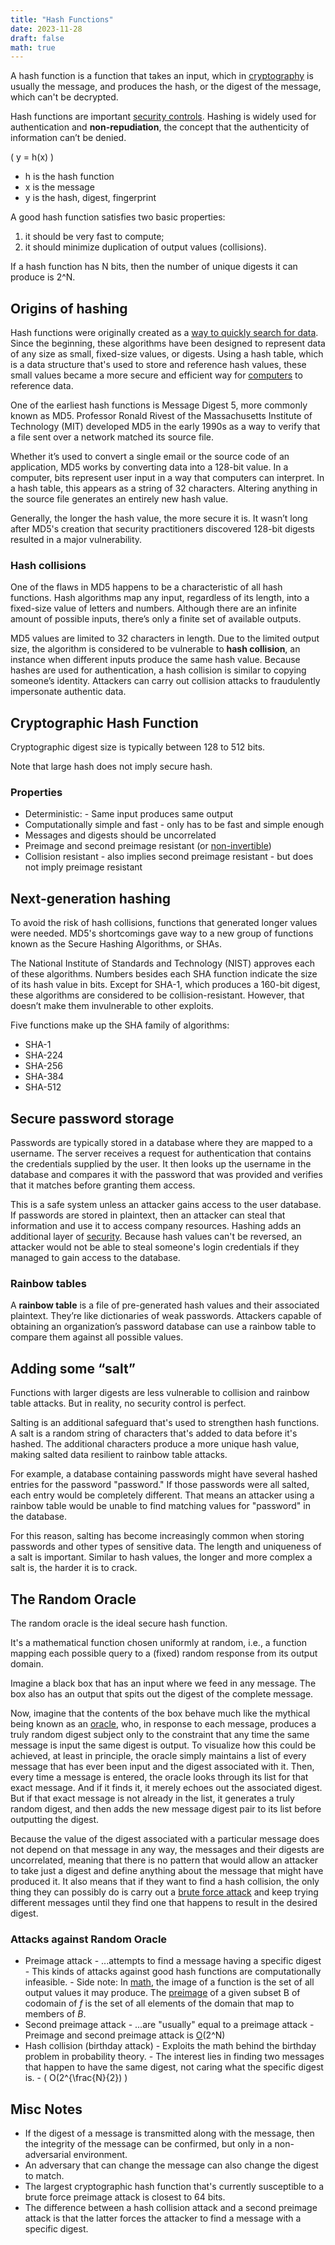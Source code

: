 ```yaml
---
title: "Hash Functions"
date: 2023-11-28
draft: false
math: true
---
```


A hash function is a function that takes an input,
which in [cryptography](/cryptography) is usually the message,
and produces the hash, or the digest of the message,
which can't be decrypted.

Hash functions are important [security controls](/security-controls).
Hashing is widely used for authentication and **non-repudiation**, the
concept that the authenticity of information can’t be denied.


\( y = h(x) \)

- h is the hash function
- x is the message
- y is the hash, digest, fingerprint


A good hash function satisfies two basic properties:
1. it should be very fast to compute;
2. it should minimize duplication of output values (collisions).

If a hash function has N bits,
then the number of unique digests it can produce is 2^N.

## Origins of hashing

Hash functions were originally created as a
[way to quickly search for data](/data-management).
Since the beginning, these algorithms have been
designed to represent data of any size as small, fixed-size values, or
digests. Using a hash table, which is a data structure that's used to
store and reference hash values, these small values became a more secure
and efficient way for [computers](/computer) to reference data.

One of the earliest hash functions is Message Digest 5, more commonly
known as MD5. Professor Ronald Rivest of the Massachusetts Institute of
Technology (MIT) developed MD5 in the early 1990s as a way to verify
that a file sent over a network matched its source file.

Whether it’s used to convert a single email or the source code of an
application, MD5 works by converting data into a 128-bit value. In a
computer, bits represent user input in a way that computers can
interpret. In a hash table, this appears as a string of 32 characters.
Altering anything in the source file generates an entirely new hash
value.

Generally, the longer the hash value, the more secure it is. It wasn’t
long after MD5's creation that security practitioners discovered 128-bit
digests resulted in a major vulnerability.

### Hash collisions

One of the flaws in MD5 happens to be a characteristic of all hash
functions. Hash algorithms map any input, regardless of its length, into
a fixed-size value of letters and numbers. Although there are an
infinite amount of possible inputs, there’s only a finite set of
available outputs.

MD5 values are limited to 32 characters in length. Due to the limited
output size, the algorithm is considered to be vulnerable to **hash
collision**, an instance when different inputs produce the same hash
value. Because hashes are used for authentication, a hash collision is
similar to copying someone’s identity. Attackers can carry out collision
attacks to fraudulently impersonate authentic data.

## Cryptographic Hash Function

Cryptographic digest size is typically between 128 to 512 bits.

Note that large hash does not imply secure hash.

### Properties

- Deterministic:
        - Same input produces same output
- Computationally simple and fast
        - only has to be fast and simple enough
- Messages and digests should be uncorrelated
- Preimage and second preimage resistant (or [non-invertible](https://en.wikipedia.org/wiki/One-way_function))
- Collision resistant
        - also implies second preimage resistant
        - but does not imply preimage resistant

## Next-generation hashing

To avoid the risk of hash collisions, functions that generated longer
values were needed. MD5's shortcomings gave way to a new group of
functions known as the Secure Hashing Algorithms, or SHAs.

The National Institute of Standards and Technology (NIST) approves each
of these algorithms. Numbers besides each SHA function indicate the size
of its hash value in bits. Except for SHA-1, which produces a 160-bit
digest, these algorithms are considered to be collision-resistant.
However, that doesn’t make them invulnerable to other exploits.

Five functions make up the SHA family of algorithms:

- SHA-1
- SHA-224
- SHA-256
- SHA-384
- SHA-512

## Secure password storage

Passwords are typically stored in a database where they are mapped to a
username. The server receives a request for authentication that contains
the credentials supplied by the user. It then looks up the username in
the database and compares it with the password that was provided and
verifies that it matches before granting them access.

This is a safe system unless an attacker gains access to the user
database. If passwords are stored in plaintext, then an attacker can
steal that information and use it to access company resources. Hashing
adds an additional layer of [security](/security).
Because hash values can't be
reversed, an attacker would not be able to steal someone's login
credentials if they managed to gain access to the database.

### Rainbow tables

A **rainbow table** is a file of pre-generated hash values and their
associated plaintext. They’re like dictionaries of weak passwords.
Attackers capable of obtaining an organization’s password database can
use a rainbow table to compare them against all possible values.

## Adding some “salt”

Functions with larger digests are less vulnerable to collision and
rainbow table attacks. But in reality, no security control is perfect.

Salting is an additional safeguard that's used to strengthen hash
functions. A salt is a random string of characters that's added to data
before it's hashed. The additional characters produce a more unique hash
value, making salted data resilient to rainbow table attacks.

For example, a database containing passwords might have several hashed
entries for the password "password." If those passwords were all salted,
each entry would be completely different. That means an attacker using a
rainbow table would be unable to find matching values for "password" in
the database.

For this reason, salting has become increasingly common when storing
passwords and other types of sensitive data. The length and uniqueness
of a salt is important. Similar to hash values, the longer and more
complex a salt is, the harder it is to crack.

## The Random Oracle

The random oracle is the ideal secure hash function.

It's a mathematical function chosen uniformly at random, i.e., a
function mapping each possible query to a (fixed) random response from
its output domain.

Imagine a black box that has an input where we feed in any message. The
box also has an output that spits out the digest of the complete
message.

Now, imagine that the contents of the box behave much like the mythical
being known as an
[oracle](https://www.britannica.com/topic/oracle-religion), who, in
response to each message, produces a truly random digest subject only to
the constraint that any time the same message is input the same digest
is output. To visualize how this could be achieved, at least in
principle, the oracle simply maintains a list of every message that has
ever been input and the digest associated with it. Then, every time a
message is entered, the oracle looks through its list for that exact
message. And if it finds it, it merely echoes out the associated digest.
But if that exact message is not already in the list, it generates a
truly random digest, and then adds the new message digest pair to its
list before outputting the digest.

Because the value of the digest associated with a particular message
does not depend on that message in any way, the messages and their
digests are uncorrelated, meaning that there is no pattern that would
allow an attacker to take just a digest and define anything about the
message that might have produced it. It also means that if they want to
find a hash collision, the only thing they can possibly do is carry out
a [brute force attack](/brute-force-attack) and keep trying different messages until they find
one that happens to result in the desired digest.

### Attacks against Random Oracle

- Preimage attack
        - ...attempts to find a message having a specific digest
        - This kinds of attacks against good hash functions are
          computationally infeasible.
        - Side note: In [math](/math), the image of a function is the
          set of all output values it may produce. The
          [preimage](https://www.khanacademy.org/math/linear-algebra/matrix-transformations/linear-transformations/v/preimage-of-a-set)
          of a given subset B of codomain of *f* is the set of
          all elements of the domain that map to members of *B*.
- Second preimage attack
        - ...are "usually" equal to a preimage attack
        - Preimage and second preimage attack is
        [O](https://en.wikipedia.org/wiki/Big_O_notation)(2^N)
- Hash collision (birthday attack)
        - Exploits the math behind the birthday problem in probability
          theory.
        - The interest lies in finding two messages that happen to have
          the same digest, not caring what the specific digest is.
        - \( O(2^{\frac{N}{2}) \)

## Misc Notes

- If the digest of a message is transmitted along with the message, then
  the integrity of the message can be confirmed, but only in a
  non-adversarial environment.
- An adversary that can change the message can also change the digest to
  match.
- The largest cryptographic hash function that's currently susceptible
  to a brute force preimage attack is closest to 64 bits.
- The difference between a hash collision attack and a second preimage
  attack is that the latter forces the attacker to find a message with a
  specific digest.
